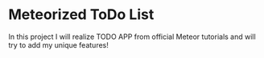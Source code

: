 # Meteorized ToDo List

In this project I will realize TODO APP from official Meteor tutorials and will try to add my unique features!
